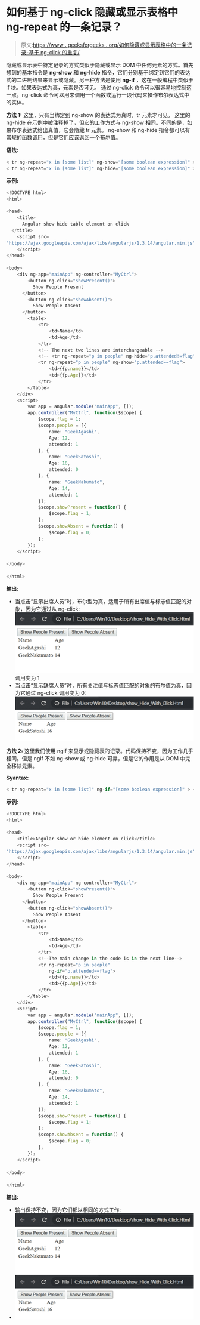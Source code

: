 # 如何基于 ng-click 隐藏或显示表格中 ng-repeat 的一条记录？

> 原文:[https://www . geeksforgeeks . org/如何隐藏或显示表格中的一条记录-基于 ng-click 的重复/](https://www.geeksforgeeks.org/how-to-hide-or-show-one-record-from-an-ng-repeat-within-a-table-based-on-ng-click/)

隐藏或显示表中特定记录的方式类似于隐藏或显示 DOM 中任何元素的方式。首先想到的基本指令是 **ng-show** 和 **ng-hide** 指令，它们分别基于绑定到它们的表达式的二进制结果来显示或隐藏。另一种方法是使用
**ng-if** ，这在一般编程中类似于 if 块。如果表达式为真，元素是否可见。
通过 ng-click 命令可以很容易地控制这一点，ng-click 命令可以用来调用一个函数或运行一段代码来操作布尔表达式中的实体。

**方法 1:** 这里，只有当绑定到 ng-show 的表达式为真时，tr 元素才可见。
这里的 ng-hide 在示例中被注释掉了，但它的工作方式与 ng-show 相同。不同的是，如果布尔表达式给出真值，它会隐藏 tr 元素。
ng-show 和 ng-hide 指令都可以有常规的函数调用，但是它们应该返回一个布尔值。

**语法:**

```ts
< tr ng-repeat="x in [some list]" ng-show="[some boolean expression]" > < tr >
< tr ng-repeat="x in [some list]" ng-hide="[some boolean expression]" > < tr >

```

**示例:**

```ts
<!DOCTYPE html>
<html>

<head>
    <title>
      Angular show hide table element on click
  </title>
    <script src=
"https://ajax.googleapis.com/ajax/libs/angularjs/1.3.14/angular.min.js">
    </script>
</head>

<body>
    <div ng-app="mainApp" ng-controller="MyCtrl">
        <button ng-click="showPresent()">
          Show People Present
      </button>
        <button ng-click="showAbsent()">
          Show People Absent
      </button>
        <table>
            <tr>
                <td>Name</td>
                <td>Age</td>
            </tr>
            <!-- The next two lines are interchangeable -->
            <!-- <tr ng-repeat="p in people" ng-hide="p.attended!=flag"></tr> -->
            <tr ng-repeat="p in people" ng-show="p.attended==flag">
                <td>{{p.name}}</td>
                <td>{{p.Age}}</td>
            </tr>
        </table>
    </div>
    <script>
        var app = angular.module("mainApp", []);
        app.controller("MyCtrl", function($scope) {
            $scope.flag = 1;
            $scope.people = [{
                name: "GeekAgashi",
                Age: 12,
                attended: 1
            }, {
                name: "GeekSatoshi",
                Age: 16,
                attended: 0
            }, {
                name: "GeekNakumato",
                Age: 14,
                attended: 1
            }];
            $scope.showPresent = function() {
                $scope.flag = 1;
            };
            $scope.showAbsent = function() {
                $scope.flag = 0;
            };
        });
    </script>

</body>

</html>
```

**输出:**

*   当点击“显示出席人员”时，布尔型为真，适用于所有出席值与标志值匹配的对象，因为它通过从 ng-click:
    ![](img/0cacd1e95ad28485edc62219e595e3fb.png)调用变为 1
*   当点击“显示缺席人员”时，所有关注值与标志值匹配的对象的布尔值为真，因为它通过 ng-click 调用变为 0:
    ![](img/eb04f87fcdff9b8dd2ff69a7b78249d4.png)

**方法 2:** 这里我们使用 ngIf 来显示或隐藏表的记录。代码保持不变，因为工作几乎相同。但是 ngIf 不如 ng-show 或 ng-hide 可靠，但是它的作用是从 DOM 中完全移除元素。

**Syantax:**

```ts
< tr ng-repeat="x in [some list]" ng-if="[some boolean expression]" > < tr >
```

**示例:**

```ts
<!DOCTYPE html>
<html>

<head>
    <title>Angular show or hide element on click</title>
    <script src=
"https://ajax.googleapis.com/ajax/libs/angularjs/1.3.14/angular.min.js">
    </script>
</head>

<body>
    <div ng-app="mainApp" ng-controller="MyCtrl">
        <button ng-click="showPresent()">
          Show People Present
      </button>
        <button ng-click="showAbsent()">
          Show People Absent
      </button>
        <table>
            <tr>
                <td>Name</td>
                <td>Age</td>
            </tr>
            <!--The main change in the code is in the next line-->
            <tr ng-repeat="p in people"
                ng-if="p.attended==flag">
                <td>{{p.name}}</td>
                <td>{{p.Age}}</td>
            </tr>
        </table>
    </div>
    <script>
        var app = angular.module("mainApp", []);
        app.controller("MyCtrl", function($scope) {
            $scope.flag = 1;
            $scope.people = [{
                name: "GeekAgashi",
                Age: 12,
                attended: 1
            }, {
                name: "GeekSatoshi",
                Age: 16,
                attended: 0
            }, {
                name: "GeekNakumato",
                Age: 14,
                attended: 1
            }];
            $scope.showPresent = function() {
                $scope.flag = 1;
            };
            $scope.showAbsent = function() {
                $scope.flag = 0;
            };
        });
    </script>

</body>

</html>
```

**输出:**

*   输出保持不变，因为它们都以相同的方式工作:
    ![](img/0cacd1e95ad28485edc62219e595e3fb.png)
*   ![](img/eb04f87fcdff9b8dd2ff69a7b78249d4.png)
